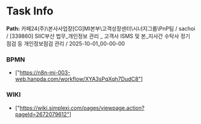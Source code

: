 # Task Info

**Path:** 카페24(주)\본사사업장\[CG]MI본부\고객성장센터\시너지그룹\PnP팀 / sachoi / [339860] SIIC부산 법무_개인정보 관리 _ 고객사 ISMS 및 본_지사간 수탁사 정기 점검 등 개인정보점검 관리 / 2025-10-01_00-00-00

### BPMN
- ["https://n8n-mi-003-web.hanpda.com/workflow/XYA3sPqXqh7DudC8"]

### WIKI
- ["https://wiki.simplexi.com/pages/viewpage.action?pageId=2672079612"]

